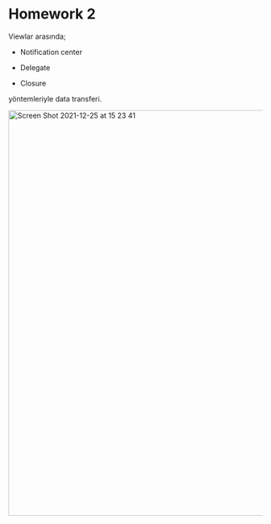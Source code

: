 # Homework 2

Viewlar arasında;

- Notification center

- Delegate

- Closure

yöntemleriyle data transferi.


<img width="805" alt="Screen Shot 2021-12-25 at 15 23 41" src="https://user-images.githubusercontent.com/93740120/147385757-fe0956d3-cef1-4147-b82d-5698407eb2f1.png">
